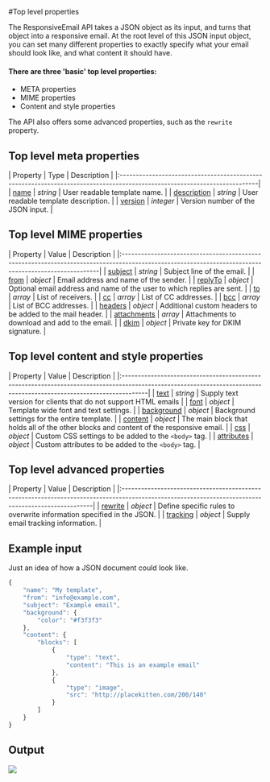 #Top level properties

The ResponsiveEmail API takes a JSON object as its input, and turns that
object into a responsive email. At the root level of this JSON input object,
you can set many different properties to exactly specify what your
email should look like, and what content it should have.

#### There are three 'basic' top level properties:

* META properties
* MIME properties
* Content and style properties

The API also offers some advanced properties, such as the `rewrite` property.

## Top level meta properties

| Property | Type | Description                                                                                            |
|:-------------------------------------------------------------------------------------------------------------------------|
| [name](copernica-docs:ResponsiveEmail/json/property-name) | _string_ | User readable template name.                      |
| [description](copernica-docs:ResponsiveEmail/json/property-description) | _string_ | User readable template description. |
| [version](copernica-docs:ResponsiveEmail/json/property-version) | _integer_ | Version number of the JSON input.          |

## Top level MIME properties

| Property | Value | Description                                                                                                                       |
|:-----------------------------------------------------------------------------------------------------------------------------------------------------|
| [subject](copernica-docs:ResponsiveEmail/json/property-subject) | _string_ | Subject line of the email.                                              |
| [from](copernica-docs:ResponsiveEmail/json/property-from) | _object_ | Email address and name of the sender.                                         |
| [replyTo](copernica-docs:ResponsiveEmail/json/property-reply-to) | _object_ | Optional email address and name of the user to which replies are sent. |
| [to](copernica-docs:ResponsiveEmail/json/property-to) | _array_ | List of receivers.                                                                 |
| [cc](copernica-docs:ResponsiveEmail/json/property-cc) | _array_ | List of CC addresses.                                                              |
| [bcc](copernica-docs:ResponsiveEmail/json/property-bcc) | _array_ | List of BCC addresses.                                                           |
| [headers](copernica-docs:ResponsiveEmail/json/property-headers) | _object_ | Additional custom headers to be added to the mail header.               |
| [attachments](copernica-docs:ResponsiveEmail/json/property-attachments) | _array_ | Attachments to download and add to the email.                    |
| [dkim](copernica-docs:ResponsiveEmail/json/property-dkim) | _object_ | Private key for DKIM signature.                                               |

## Top level content and style properties

| Property | Value | Description                                                                                                                                      |
|:--------------------------------------------------------------------------------------------------------------------------------------------------------------------|
| [text](copernica-docs:ResponsiveEmail/json/property-text) | _string_ | Supply text version for clients that do not support HTML emails                              |
| [font](copernica-docs:ResponsiveEmail/json/property-font) | _object_ | Template wide font and text settings.                                                        |
| [background](copernica-docs:ResponsiveEmail/json/property-background) | _object_ | Background settings for the entire template.                                     |
| [content](copernica-docs:ResponsiveEmail/json/property-content) | _object_ | The main block that holds all of the other blocks and content of the responsive email. |
| [css](copernica-docs:ResponsiveEmail/json/property-css) | _object_ | Custom CSS settings to be added to the `<body>` tag.                                           |
| [attributes](copernica-docs:ResponsiveEmail/json/property-attributes) | _object_ | Custom attributes to be added to the `<body>` tag.                               |

## Top level advanced properties

| Property | Value | Description                                                                                                                     |
|:---------------------------------------------------------------------------------------------------------------------------------------------------|
| [rewrite](copernica-docs:ResponsiveEmail/json/property-rewrite) | _object_ | Define specific rules to overwrite information specified in the JSON. |
| [tracking](copernica-docs:ResponsiveEmail/json/property-tracking) | _object_ | Supply email tracking information.                                  |

## Example input

Just an idea of how a JSON document could look like.

```javascript
{
    "name": "My template",
    "from": "info@example.com",
    "subject": "Example email",
    "background": {
        "color": "#f3f3f3"
    },
    "content": {
        "blocks": [
            {
                "type": "text",
                "content": "This is an example email"
            }, 
            {
                "type": "image",
                "src": "http://placekitten.com/200/140"
            }
        ]
    }
}
```

## Output

![](copernica-docs:ResponsiveEmail/json/example-output.png)
